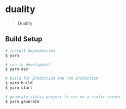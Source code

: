 # duality

> Duality

## Build Setup

``` bash
# install dependencies
$ yarn

# run in development
$ yarn dev

# build for production and run production
$ yarn build
$ yarn start

# generate static project to run on a static server
$ yarn generate
```
